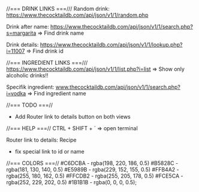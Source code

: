 //=== DRINK LINKS ===///
Random drink:
https://www.thecocktaildb.com/api/json/v1/1/random.php

Drink after name:
https://www.thecocktaildb.com/api/json/v1/1/search.php?s=margarita
=> Find drink name

Drink details:
https://www.thecocktaildb.com/api/json/v1/1/lookup.php?i=11007
=> Find drink id

//=== INGREDIENT LINKS ===///
https://www.thecocktaildb.com/api/json/v1/1/list.php?i=list
=> Show only alcoholic drinks!!

Specifik ingredient:
www.thecocktaildb.com/api/json/v1/1/search.php?i=vodka
=> Find ingredient name

//=== TODO ===//

- Add Router link to details button on both views

//=== HELP ===//
CTRL + SHIFT + ´ => open terminal

Router link to details:
<RouterLink to="/details">Recipe</RouterLink>

- fix special link to id or name

//=== COLORS ===//
#C6DCBA - rgba(198, 220, 186, 0.5)
#B5828C - rgba(181, 130, 140, 0.5)
#E5989B - rgba(229, 152, 155, 0.5)
#FFB4A2 - rgba(255, 180, 162, 0.5)
#FFCDB2 - rgba(255, 205, 178, 0.5)
#FCE5CA - rgba(252, 229, 202, 0.5)
#1B1B1B - rgba(0, 0, 0, 0.5);
